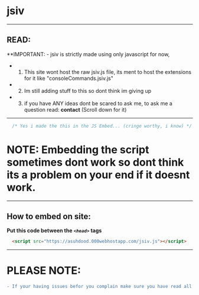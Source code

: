 # jsiv
---
## READ:
**IMPORTANT: - jsiv is strictly made using only javascript for now,
- 1. This site wont host the raw jsiv.js file, its ment to host the extensions for it like "consoleCommands.jsiv.js"
- 2. Im still adding stuff to this so dont think im giving up
- 3. if you have ANY ideas dont be scared to ask me, to ask me a question read: **contact** (Scroll down for it)

---

```js
  /* Yes i made the this in the JS Embed... (cringe worthy, i know) */
```

# NOTE: Embedding the script sometimes dont work so dont think its a problem on your end if it doesnt work.
---
## How to embed on site: 
**Put this code between the _`<head>`_ tags**
```html
  <script src="https://asuhdood.000webhostapp.com/jsiv.js"></script>
```
---
# PLEASE NOTE:
```diff
- If your having issues befor you complain make sure you have read all the Notes -
```
